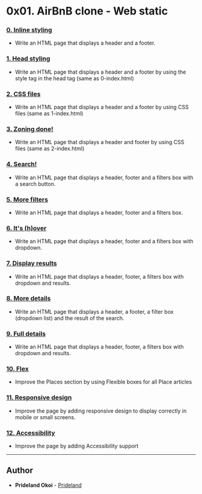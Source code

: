 # 0x01. AirBnB clone - Web static




### [0. Inline styling](./0-index.html)
* Write an HTML page that displays a header and a footer.
### [1. Head styling](./1-index.html)
* Write an HTML page that displays a header and a footer by using the style tag in the head tag (same as 0-index.html)
### [2. CSS files](./2-index.html)
* Write an HTML page that displays a header and a footer by using CSS files (same as 1-index.html)
### [3. Zoning done!](./3-index.html)
* Write an HTML page that displays a header and footer by using CSS files (same as 2-index.html)
### [4. Search!](./4-index.html)
* Write an HTML page that displays a header, footer and a filters box with a search button.
### [5. More filters](./5-index.html)
* Write an HTML page that displays a header, footer and a filters box.
### [6. It's (h)over](./6-index.html)
* Write an HTML page that displays a header, footer and a filters box with dropdown.
### [7. Display results](./7-index.html)
* Write an HTML page that displays a header, footer, a filters box with dropdown and results.
### [8. More details](./8-index.html)
* Write an HTML page that displays a header, a footer, a filter box (dropdown list) and the result of the search.
### [9. Full details](./100-index.html)
* Write an HTML page that displays a header, footer, a filters box with dropdown and results.
### [10. Flex](./101-index.html)
* Improve the Places section by using Flexible boxes for all Place articles
### [11. Responsive design](./102-index.html)
* Improve the page by adding responsive design to display correctly in mobile or small screens.
### [12. Accessibility](./103-index.html)
* Improve the page by adding Accessibility support
---

## Author
* **Prideland Okoi** - [Prideland](https://twitter.com/pridemyhero)
